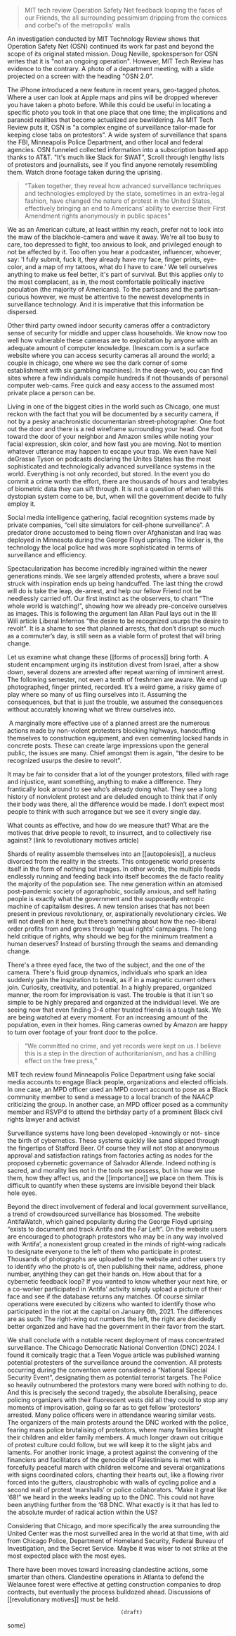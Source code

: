 
>MIT tech review Operation Safety Net feedback looping the faces of our Friends, the all surrounding pessimism dripping from the cornices and corbel's of the metropolis' walls

An investigation conducted by MIT Technology Review shows that Operation Safety Net (OSN) continued its work far past and beyond the scope of its original stated mission. Doug Neville, spokesperson for OSN writes that it is "not an ongoing operation". However, MIT Tech Review has evidence to the contrary. A photo of a department meeting, with a slide projected on a screen with the heading "OSN 2.0".

The iPhone introduced a new feature in recent years, geo-tagged photos. Where a user can look at Apple maps and pins will be dropped wherever you have taken a photo before. While this could be useful in locating a specific photo you took in that one place that one time; the implications and paranoid realities that become actualized are bewildering. As MIT Tech Review puts it, OSN is "a complex engine of surveillance tailor-made for keeping close tabs on protestors". A wide system of surveillance that spans the FBI, Minneapolis Police Department, and other local and federal agencies. OSN funneled collected information into a subscription based app thanks to AT&T. "It's much like Slack for SWAT", Scroll through lengthy lists of protestors and journalists, see if you find anyone remotely resembling them. Watch drone footage taken during the uprising. 

>"Taken together, they reveal how advanced surveillance techniques and technologies employed by the state, sometimes in an extra-legal fashion, have changed the nature of protest in the United States, effectively bringing an end to Americans’ ability to exercise their First Amendment rights anonymously in public spaces"

We as an American culture, at least within my reach, prefer not to look into the maw of the blackhole-camera and wave it away. We're all too busy to care, too depressed to fight, too anxious to look, and privileged enough to not be affected by it. Too often you hear a podcaster, influencer, whoever, say: 'I fully submit, fuck it, they already have my face, finger prints, eye-color, and a map of my tattoos, what do I have to care.' We tell ourselves anything to make us feel better, it's part of survival. But this applies only to the most complacent, as in, the most comfortable politically inactive population (the majority of Americans). To the partisans and the partisan-curious however, we must be attentive to the newest developments in surveillance technology. And it is imperative that this information be dispersed. 

Other third party owned indoor security cameras offer a contradictory sense of security for middle and upper class households. We know now too well how vulnerable these cameras are to exploitation by anyone with an adequate amount of computer knowledge. (Inescam.com is a surface website where you can access security cameras all around the world; a couple in chicago, one where we see the dark corner of some establishment with six gambling machines). In the deep-web, you can find sites where a few individuals compile hundreds if not thousands of personal computer web-cams. Free quick and easy access to the assumed most private place a person can be. 

Living in one of the biggest cities in the world such as Chicago, one must reckon with the fact that you will be documented by a security camera, if not by a pesky anachronistic documentarian street-photographer. One foot out the door and there is a red wireframe surrounding your head. One foot toward the door of your neighbor and Amazon smiles while noting your facial expression, skin color, and how fast you are moving. Not to mention whatever utterance may happen to escape your trap. We even have Neil deGrasse Tyson on podcasts declaring the Unites States has the most sophisticated and technologically advanced surveillance systems in the world. Everything is not only recorded, but stored. In the event you do commit a crime worth the effort, there are thousands of hours and terabytes of biometric data they can sift through. It is not a question of when will this dystopian system come to be, but, when will the government decide to fully employ it.

Social media intelligence gathering, facial recognition systems made by private companies, “cell site simulators for cell-phone surveillance”. A predator drone accustomed to being flown over Afghanistan and Iraq was deployed in Minnesota during the George Floyd uprising. The kicker is, the technology the local police had was more sophisticated in terms of surveillance and efficiency.

Spectacularization has become incredibly ingrained within the newer generations minds. We see largely attended protests, where a brave soul struck with inspiration ends up being handcuffed. The last thing the crowd will do is take the leap, de-arrest, and help our fellow Friend not be needlessly carried off. Our first instinct as the observers, to chant "The whole world is watching!", showing how we already pre-conceive ourselves as images. This is following the argument Ian Allan Paul lays out in the Ill Will article Liberal Infernos "the desire to be recognized usurps the desire to revolt". It is a shame to see that planned arrests, that don’t disrupt so much as a commuter’s  day, is still seen as a viable form of protest that will bring change. 

Let us examine what change these [[forms of process]] bring forth. A student encampment urging its institution divest from Israel, after a show down, several dozens are arrested after repeat warning of imminent arrest. The following semester, not even a tenth of freshmen are aware. We end up photographed, finger printed, recorded. It’s a weird game, a risky game of play where so many of us fling ourselves into it. Assuming the consequences, but that is just the trouble, we assumed the consequences without accurately knowing what we threw ourselves into.

 A marginally more effective use of a planned arrest are the numerous actions made by non-violent protesters blocking highways, handcuffing themselves to construction equipment, and even cementing locked hands in concrete posts. These can create large impressions upon the general public, the issues are many. Chief amongst them is again, “the desire to be recognized usurps the desire to revolt”.

It may be fair to consider that a lot of the younger protestors, filled with rage and injustice, want something, anything to make a difference. They frantically look around to see who’s already doing what. They see a long history of nonviolent protest and are deluded enough to think that if only their body was there, all the difference would be made. I don’t expect most people to think with such arrogance but we see it every single day. 

What counts as effective, and how do we measure that? What are the motives that drive people to revolt, to insurrect, and to collectively rise against? (link to revolutionary motives article)

Shards of reality assemble themselves into an [[autopoiesis]], a nucleus divorced from the reality in the streets. This ontogenetic world presents itself in the form of nothing but images. In other words, the multiple feeds endlessly running and feeding back into itself becomes the de facto reality the majority of the population see. The new generation within an atomised post-pandemic society of agoraphobic, socially anxious, and self hating people is exactly what the government and the supposedly entropic machine of capitalism desires. A new tension arises that has not been present in previous revolutionary, or, aspirationally revolutionary circles. We will not dwell on it here, but there’s something about how the neo-liberal order profits from and grows through ‘equal rights’ campaigns. The long held critique of rights, why should we beg for the minimum treatment a human deserves? Instead of bursting through the seams and demanding change. 

There's a three eyed face, the two of the subject, and the one of the camera. There's fluid group dynamics, individuals who spark an idea suddenly gain the inspiration to break, as if in a magnetic current others join. Curiosity, creativity, and potential. In a highly prepared, organized manner, the room for improvisation is vast. The trouble is that it isn't so simple to be highly prepared and organized at the individual level. We are seeing now that even finding 3-4 other trusted friends is a tough task. We are being watched at every moment. For an increasing amount of the population, even in their homes. Ring cameras owned by Amazon are happy to turn over footage of your front door to the police. 

>“We committed no crime, and yet records were kept on us. I believe this is a step in the direction of authoritarianism, and has a chilling effect on the free press,”

MIT tech review found Minneapolis Police Department using fake social media accounts to engage Black people, organizations and elected officials. In one case, an MPD officer used an MPD covert account to pose as a Black community member to send a message to a local branch of the NAACP criticizing the group. In another case, an MPD officer posed as a community member and RSVP’d to attend the birthday party of a prominent Black civil rights lawyer and activist

Surveillance systems have long been developed -knowingly or not- since the birth of cybernetics. These systems quickly like sand slipped through the fingertips of Stafford Beer. Of course they will not stop at anonymous approval and satisfaction ratings from factories acting as nodes for the proposed cybernetic governance of Salvador Allende. Indeed nothing is sacred, and morality lies not in the tools we possess, but in how we use them, how they affect us, and the [[importance]] we place on them. This is difficult to quantify when these systems are invisible beyond their black hole eyes.

Beyond the direct involvement of federal and local government surveillance, a trend of crowdsourced surveillance has blossomed. The website AntifaWatch, which gained popularity during the George Floyd uprising “exists to document and track Antifa and the Far Left”. On the website users are encouraged to photograph protestors who may be in any way involved with ‘Antifa’, a nonexistent group created in the minds of right-wing radicals to designate everyone to the left of them who participate in protest. Thousands of photographs are uploaded to the website and other users try to identify who the photo is of, then publishing their name, address, phone number, anything they can get their hands on. How about that for a cybernetic feedback loop? If you wanted to know whether your next hire, or a co-worker participated in ‘Antifa’ activity simply upload a picture of their face and see if the database returns any matches. Of course similar operations were executed by citizens who wanted to identify those who participated in the riot at the capital on January 6th, 2021. The differences are as such: The right-wing out numbers the left, the right are decidedly better organized and have had the government in their favor from the start. 

We shall conclude with a notable recent deployment of mass concentrated surveillance. The Chicago Democratic National Convention (DNC) 2024. I found it comically tragic that a Teen Vogue article was published warning potential protesters of the surveillance around the convention. All protests occurring during the convention were considered a “National Special Security Event”, designating them as potential terrorist targets. The Police so heavily outnumbered the protestors many were bored with nothing to do. And this is precisely the second tragedy, the absolute liberalising, peace policing organizers with their fluorescent vests did all they could to stop any moments of improvisation, going so far as to get fellow ‘protestors’ arrested. Many police officers were in attendance wearing similar vests. The organizers of the main protests around the DNC worked with the police, fearing mass police brutalising of protestors, where many families brought their children and elder family members. A much longer drawn out critique of protest culture could follow, but we will keep it to the slight jabs and laments. For another ironic image, a protest against the convening of the financiers and facilitators of the genocide of Palestinians is met with a forcefully peaceful march with children welcome and several organizations with signs coordinated colors, chanting their hearts out, like a flowing river forced into the gutters, claustrophobic with walls of cycling police and a second wall of protest ‘marshalls’ or police collaborators. “Make it great like ‘68!” we heard in the weeks leading up to the DNC. This could not have been anything further from the ‘68 DNC. What exactly is it that has led to the absolute murder of radical action within the US? 

Considering that Chicago, and more specifically the area surrounding the United Center was the most surveilled area in the world at that time, with aid from Chicago Police, Department of Homeland Security, Federal Bureau of Investigation, and the Secret Service. Maybe it was wiser to not strike at the most expected place with the most eyes. 

There have been moves toward increasing clandestine actions, some smarter than others. Clandestine operations in Atlanta to defend the Welaunee forest were effective at getting construction companies to drop contracts, but eventually the process bulldozed ahead. Discussions of [[revolutionary motives]] must be held.

										(draft)
some)
